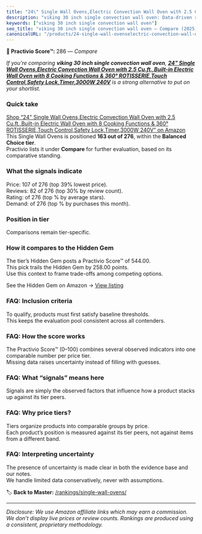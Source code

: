 ```yaml
---
title: "24\" Single Wall Ovens,Electric Convection Wall Oven with 2.5 Cu.ft.,Built-in Electric Wall Oven with 8 Cooking Functions & 360° ROTISSERIE,Touch Control,Safety Lock,Timer,3000W 240V"
description: "viking 30 inch single convection wall oven: Data-driven ranking using the Practivio Score™. Positioned by quality, value, demand, findability, momentum."
keywords: ["viking 30 inch single convection wall oven"]
seo_title: "viking 30 inch single convection wall oven — Compare (2025)"
canonicalURL: "/products/24-single-wall-ovenselectric-convection-wall-oven-with-25-cuftbuilt-in-electric-wall-oven-with-8-cooking-functions-360-rotisserietouch-controlsafety-locktimer3000w-240v-B0DKFQJKT6/"
---
```


**🛒 Practivio Score™:** 286 — _Compare_


*If you're comparing **viking 30 inch single convection wall oven**, **[24" Single Wall Ovens,Electric Convection Wall Oven with 2.5 Cu.ft.,Built-in Electric Wall Oven with 8 Cooking Functions & 360° ROTISSERIE,Touch Control,Safety Lock,Timer,3000W 240V](https://www.amazon.com/dp/B0DKFQJKT6?tag=practivio-20)** is a strong alternative to put on your shortlist.*
### Quick take
[Shop “24" Single Wall Ovens,Electric Convection Wall Oven with 2.5 Cu.ft.,Built-in Electric Wall Oven with 8 Cooking Functions & 360° ROTISSERIE,Touch Control,Safety Lock,Timer,3000W 240V” on Amazon](https://www.amazon.com/dp/B0DKFQJKT6?tag=practivio-20)
This Single Wall Ovens is positioned **163 out of 276**, within the **Balanced Choice tier**.  
Practivio lists it under **Compare** for further evaluation, based on its comparative standing.

### What the signals indicate
Price: 107 of 276 (top 39% lowest price).  
Reviews: 82 of 276 (top 30% by review count).  
Rating:  of 276 (top % by average stars).  
Demand:  of 276 (top % by purchases this month).

### Position in tier
Comparisons remain tier-specific.

### How it compares to the Hidden Gem
The tier’s Hidden Gem posts a Practivio Score™ of 544.00.  
This pick trails the Hidden Gem by 258.00 points.  
Use this context to frame trade-offs among competing options.  

See the Hidden Gem on Amazon → [View listing](https://www.amazon.com/dp/B0F7RK331N?tag=practivio-20)

### FAQ: Inclusion criteria
To qualify, products must first satisfy baseline thresholds.  
This keeps the evaluation pool consistent across all contenders.

### FAQ: How the score works
The Practivio Score™ (0–100) combines several observed indicators into one comparable number per price tier.  
Missing data raises uncertainty instead of filling with guesses.

### FAQ: What “signals” means here
Signals are simply the observed factors that influence how a product stacks up against its tier peers.

### FAQ: Why price tiers?
Tiers organize products into comparable groups by price.  
Each product’s position is measured against its tier peers, not against items from a different band.

### FAQ: Interpreting uncertainty
The presence of uncertainty is made clear in both the evidence base and our notes.  
We handle limited data conservatively, never with assumptions.

<!-- Missing template for Compare/CompareWithinPriceClass -->


🏷️ **Back to Master:** [/rankings/single-wall-ovens/](/rankings/single-wall-ovens/)

---
_Disclosure: We use Amazon affiliate links which may earn a commission. We don’t display live prices or review counts. Rankings are produced using a consistent, proprietary methodology._
